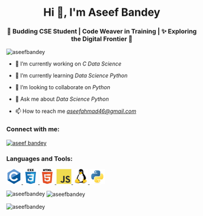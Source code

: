 <h1 align="center">Hi 👋, I'm Aseef Bandey </h1>
<h3 align="center">🌱 Budding CSE Student | Code Weaver in Training | ✨ Exploring the Digital Frontier 🚀</h3>

<p align="left"> <img src="https://komarev.com/ghpvc/?username=aseefbandey&label=Profile%20views&color=0e75b6&style=flat" alt="aseefbandey" /> </p>

- 🔭 I’m currently working on *C* *Data Science*

- 🌱 I’m currently learning *Data Science* *Python*

- 👯 I’m looking to collaborate on *Python*

- 💬 Ask me about *Data Science* *Python*

- 📫 How to reach me *aseefahmad46@gmail.com*

<h3 align="left">Connect with me:</h3>
<p align="left">
<a href="https://linkedin.com/in/aseef bandey" target="blank"><img align="center" src="https://raw.githubusercontent.com/rahuldkjain/github-profile-readme-generator/master/src/images/icons/Social/linked-in-alt.svg" alt="aseef bandey" height="30" width="40" /></a>
</p>

<h3 align="left">Languages and Tools:</h3>
<p align="left"> <a href="https://www.cprogramming.com/" target="_blank" rel="noreferrer"> <img src="https://raw.githubusercontent.com/devicons/devicon/master/icons/c/c-original.svg" alt="c" width="40" height="40"/> </a> <a href="https://www.w3schools.com/css/" target="_blank" rel="noreferrer"> <img src="https://raw.githubusercontent.com/devicons/devicon/master/icons/css3/css3-original-wordmark.svg" alt="css3" width="40" height="40"/> </a> <a href="https://www.w3.org/html/" target="_blank" rel="noreferrer"> <img src="https://raw.githubusercontent.com/devicons/devicon/master/icons/html5/html5-original-wordmark.svg" alt="html5" width="40" height="40"/> </a> <a href="https://developer.mozilla.org/en-US/docs/Web/JavaScript" target="_blank" rel="noreferrer"> <img src="https://raw.githubusercontent.com/devicons/devicon/master/icons/javascript/javascript-original.svg" alt="javascript" width="40" height="40"/> </a> <a href="https://www.linux.org/" target="_blank" rel="noreferrer"> <img src="https://raw.githubusercontent.com/devicons/devicon/master/icons/linux/linux-original.svg" alt="linux" width="40" height="40"/> </a> <a href="https://www.python.org" target="_blank" rel="noreferrer"> <img src="https://raw.githubusercontent.com/devicons/devicon/master/icons/python/python-original.svg" alt="python" width="40" height="40"/> </a> </p>

<p><img align="left" src="https://github-readme-stats.vercel.app/api/top-langs?username=aseefbandey&show_icons=true&locale=en&layout=compact" alt="aseefbandey" /></p>

<p>&nbsp;<img align="center" src="https://github-readme-stats.vercel.app/api?username=aseefbandey&show_icons=true&locale=en" alt="aseefbandey" /></p>

<p><img align="center" src="https://github-readme-streak-stats.herokuapp.com/?user=aseefbandey&" alt="aseefbandey" /></p>
